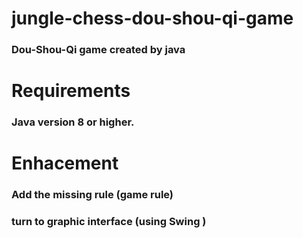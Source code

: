 # jungle-chess-dou-shou-qi-game
 
### Dou-Shou-Qi game created by java

# Requirements 

### Java version 8 or higher.

# Enhacement 

### Add the missing rule (game rule)
### turn to graphic interface (using Swing ) 
